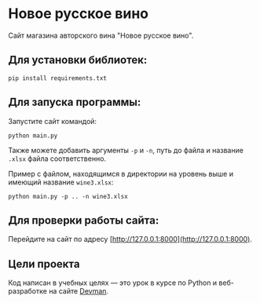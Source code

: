 # Новое русское вино

Сайт магазина авторского вина "Новое русское вино".

## Для установки библиотек:

```
pip install requirements.txt
```

## Для запуска программы:

Запустите сайт командой:

```
python main.py
```

Также можете добавить аргументы `-p` и `-n`, путь до файла и название `.xlsx` файла соответственно.

Пример с файлом, находящимся в директории на уровень выше и имеющий название `wine3.xlsx`:

```
python main.py -p .. -n wine3.xlsx
```

## Для проверки работы сайта:

Перейдите на сайт по адресу [http://127.0.0.1:8000](http://127.0.0.1:8000).

## Цели проекта

Код написан в учебных целях — это урок в курсе по Python и веб-разработке на сайте [Devman](https://dvmn.org).
